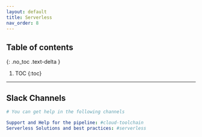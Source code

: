 ```yaml
---
layout: default
title: Serverless
nav_order: 8
---
```


## Table of contents
{: .no_toc .text-delta }

1. TOC
{:toc}

---


## Slack Channels

```yaml
# You can get help in the following channels 

Support and Help for the pipeline: #cloud-toolchain
Serverless Solutions and best practices: #serverless

```
